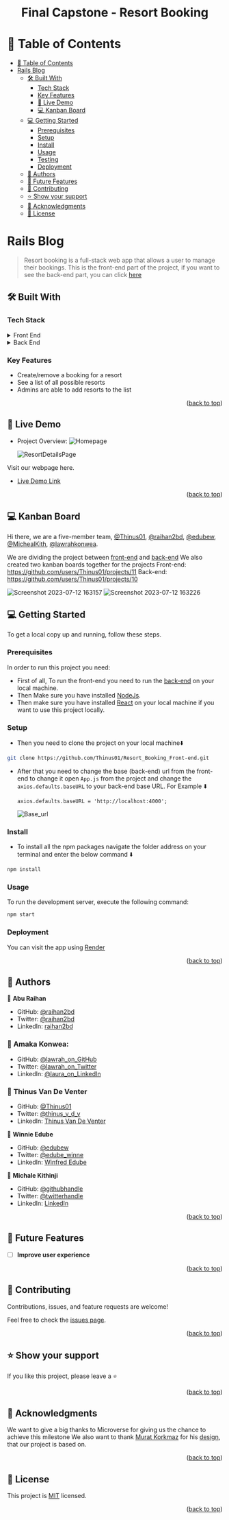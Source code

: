 <a name="readme-top"></a>
<h1 align='center'>Final Capstone - Resort Booking</h1>


# 📗 Table of Contents

- [📗 Table of Contents](#-table-of-contents)
- [ Rails Blog ](#-My-Blog-App-)
  - [🛠 Built With ](#-built-with-)
    - [Tech Stack ](#tech-stack-)
    - [Key Features ](#key-features-)
    - [🚀 Live Demo](#live-demo)
    - [💻 Kanban Board ](#-kanban-board-)
  - [💻 Getting Started ](#-getting-started-)
    - [Prerequisites](#prerequisites)
    - [Setup](#setup)
    - [Install](#install)
    - [Usage](#usage)
    - [Testing](#testing)
    - [Deployment](#deployment)
  - [👥 Authors ](#-authors-)
  - [🔭 Future Features ](#-future-features-)
  - [🤝 Contributing ](#-contributing-)
  - [⭐️ Show your support ](#️-show-your-support-)
  - [🙏 Acknowledgments ](#-acknowledgments-)
  - [📝 License ](#-license-)


# Rails Blog <a name="about-project"></a>
> Resort booking is a full-stack web app that allows a user to manage their bookings. This is the front-end part of the project, if you want to see the back-end part, you can click [here](https://github.com/Thinus01/Resort_Booking_Back-end)

## 🛠 Built With <a name="built-with"></a>
### Tech Stack <a name="tech-stack"></a>

<details>
  <summary>Front End</summary>
  <ul>
    <li>React</li>
    <li>Redux</li>
    <li>JAVASCRIPT</li>
    <li>Html</li>
    <li>CSS</li>
  </ul>
</details>

<details>
  <summary>Back End</summary>
  <ul>
    <li>Ruby</li>
    <li>Rails</li>
    <li>PostgreSQL</li>
  </ul>
</details>


### Key Features <a name="key-features"></a>

- Create/remove a booking for a resort
- See a list of all possible resorts
- Admins are able to add resorts to the list

<p align="right">(<a href="#readme-top">back to top</a>)</p>

## 🚀 Live Demo <a name="live-demo"></a>
- Project Overview:
  ![Homepage](https://github.com/raihan2bd/resort-booking-front-end/assets/35267447/16d64fa7-4149-48a1-a480-05dfa0ae4efb)
  
  ![ResortDetailsPage](https://github.com/raihan2bd/resort-booking-front-end/assets/35267447/599b6085-e866-43eb-b602-a21050173bca)

 Visit our webpage here.

- [Live Demo Link](https://resort-booking-front-end-c8l1.onrender.com)

<p align="right">(<a href="#readme-top">back to top</a>)</p>

## 💻 Kanban Board <a name="kanban-board"></a>

Hi there, we are a five-member team, [@Thinus01](https://github.com/Thinus01), [@raihan2bd](https://github.com/raihan2bd), [@edubew](https://github.com/edubew), [@MichealKith](https://github.com/MICHAELKITH), [@lawrahkonwea](https://github.com/lawrahkonwea).

We are dividing the project between [front-end](https://github.com/Thinus01/Resort_Booking_Front-end) and [back-end](https://github.com/Thinus01/Resort_Booking_Back-end)
We also created two kanban boards together for the projects
Front-end: https://github.com/users/Thinus01/projects/11
Back-end: https://github.com/users/Thinus01/projects/10

![Screenshot 2023-07-12 163157](https://github.com/Thinus01/Resort_Booking_Back-end/assets/78565848/51806d7f-86ff-4ace-8b17-4528f9846cc6)
![Screenshot 2023-07-12 163226](https://github.com/Thinus01/Resort_Booking_Back-end/assets/78565848/b058c621-63ff-4bbe-90c6-72ee7a1ef5e6)

## 💻 Getting Started <a name="getting-started"></a>

To get a local copy up and running, follow these steps.

### Prerequisites

In order to run this project you need:
- First of all, To run the front-end you need to run the [back-end](https://github.com/Thinus01/Resort_Booking_Back-end) on your local machine.
- Then Make sure you have installed [NodeJs](https://nodejs.org).
- Then make sure you have installed [React](https://reactjs.org/) on your local machine if you want to use this project locally.

### Setup

- Then you need to clone the project on your local machine⬇️
``` bash
git clone https://github.com/Thinus01/Resort_Booking_Front-end.git
```
- After that you need to change the base (back-end) url from the front-end to change it open `App.js` from the project and change the `axios.defaults.baseURL` to your back-end base URL. For Example ⬇️
  ```
  axios.defaults.baseURL = 'http://localhost:4000';
  ```
  ![Base_url](https://github.com/Thinus01/Resort_Booking_Front-end/assets/35267447/66ddd3f8-f932-43d1-af85-efc5bd3ff888)


### Install

- To install all the npm packages navigate the folder address on your terminal and enter the below command ⬇️
``` bash
npm install
```

### Usage

To run the development server, execute the following command:

```sh
npm start
```

### Deployment

You can visit the app using [Render](https://www.render.com/)

<p align="right">(<a href="#readme-top">back to top</a>)</p>


## 👥 Authors <a name="author"></a>

👤 **Abu Raihan**

- GitHub: [@raihan2bd](https://github.com/raihan2bd)
- Twitter: [@raihan2bd](https://twitter.com/raihan2bd)
- LinkedIn: [raihan2bd](https://linkedin.com/in/raihan2bd)

### 👤 **Amaka Konwea**:
- GitHub: [@lawrah_on_GitHub](https://github.com/lawrahkonwea)
- Twitter: [@lawrah_on_Twitter](https://twitter.com/lawrah_xo)
- LinkedIn: [@laura_on_LinkedIn](https://www.linkedin.com/in/amakalaurakonwea/)

### 👤 **Thinus Van De Venter**

- GitHub: [@Thinus01](https://github.com/Thinus01)
- Twitter: [@thinus_v_d_v](https://twitter.com/thinus_v_d_v)
- LinkedIn: [Thinus Van De Venter](https://www.linkedin.com/in/thinus-van-de-venter-99aa26203)

👤 **Winnie Edube**

- GitHub: [@edubew](https://github.com/edubew)
- Twitter: [@edube_winne](https://twitter.com/edube_winne)
- LinkedIn: [Winfred Edube](https://www.linkedin.com/in/winfred-edube/)

👤 **Michale Kithinji**
- GitHub: [@githubhandle](https://github.com/MICHAELKITH)
- Twitter: [@twitterhandle](https://twitter.com/DevMichael11)
- LinkedIn: [LinkedIn](https://www.linkedin.com/in/michaelkithinji/)

<p align="right">(<a href="#readme-top">back to top</a>)</p>


## 🔭 Future Features <a name="future-features"></a>

- [ ] **Improve user experience**

<p align="right">(<a href="#readme-top">back to top</a>)</p>


## 🤝 Contributing <a name="contributing"></a>

Contributions, issues, and feature requests are welcome!

Feel free to check the [issues page](https://github.com/lawrahkonwea/Rails_blog_app/issues).

<p align="right">(<a href="#readme-top">back to top</a>)</p>


## ⭐️ Show your support <a name="support"></a>

If you like this project, please leave a ⭐️

<p align="right">(<a href="#readme-top">back to top</a>)</p>


## 🙏 Acknowledgments <a name="acknowledgements"></a>

We want to give a big thanks to Microverse for giving us the chance to achieve this milestone
We also want to thank [Murat Korkmaz](https://www.behance.net/muratk) for his [design](https://www.behance.net/gallery/26425031/Vespa-Responsive-Redesign), that our project is based on.

<p align="right">(<a href="#readme-top">back to top</a>)</p>


## 📝 License <a name="license"></a>

This project is [MIT](https://github.com/Thinus01/Resort_Booking_Front-end/blob/dev/LICENSE) licensed.

<p align="right">(<a href="#readme-top">back to top</a>)</p>
